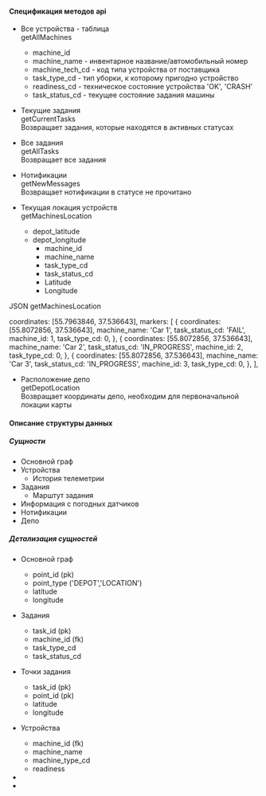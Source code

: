 #### Спецификация методов api


* Все устройства - таблица\
getAllMachines
    * machine_id
    * machine_name - инвентарное название/автомобильный номер
    * machine_tech_cd - код типа устройства от поставщика 
    * task_type_cd - тип уборки, к которому пригодно устройство
    * readiness_cd - техническое состояние устройства 'OK', 'CRASH'
    * task_status_cd - текущее состояние задания машины 

* Текущие задания\
getCurrentTasks \
Возвращает задания, которые находятся в активных статусах

* Все задания\
getAllTasks\
Возвращает все задания

* Нотификации\
getNewMessages\
Возвращает нотификации в статусе не прочитано
 

* Текущая локация устройств\
getMachinesLocation 
    * depot_latitude
    * depot_longitude
        * machine_id
        * machine_name
        * task_type_cd
        * task_status_cd
        * Latitude
        * Longitude
        
JSON getMachinesLocation

coordinates: [55.7963846, 37.536643],
markers: [
  {
    coordinates: [55.8072856, 37.536643],
    machine_name: 'Car 1',
    task_status_cd: 'FAIL',
    machine_id: 1,
    task_type_cd: 0,
  },
  {
    coordinates: [55.8072856, 37.536643],
    machine_name: 'Car 2',
    task_status_cd: 'IN_PROGRESS',
    machine_id: 2,
    task_type_cd: 0,
  },
  {
    coordinates: [55.8072856, 37.536643],
    machine_name: 'Car 3',
    task_status_cd: 'IN_PROGRESS',
    machine_id: 3,
    task_type_cd: 0,
  },
],       


* Расположение депо\
getDepotLocation\
Возвращает координаты депо, необходим для первоначальной локации карты




#### Описание структуры данных

##### Сущности
* Основной граф
* Устройства
    * История телеметрии 
* Задания
    * Марштут задания
* Информация с погодных датчиков
* Нотификации
* Депо

##### Детализация сущностей
* Основной граф
    * point_id (pk)
    * point_type ('DEPOT','LOCATION')
    * latitude
    * longitude

* Задания
    * task_id (pk)
    * machine_id (fk)
    * task_type_cd
    * task_status_cd

* Точки задания
    * task_id (pk)
    * point_id (pk)
    * latitude
    * longitude    
   
* Устройства
    * machine_id (fk)
    * machine_name
    * machine_type_cd
    * readiness 
 
 *
 
 *